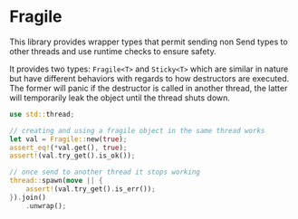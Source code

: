 # Fragile

This library provides wrapper types that permit sending non Send types to other
threads and use runtime checks to ensure safety.

It provides two types: `Fragile<T>` and `Sticky<T>` which are similar in nature but
have different behaviors with regards to how destructors are executed.  The former
will panic if the destructor is called in another thread, the latter will temporarily
leak the object until the thread shuts down.

```rust
use std::thread;

// creating and using a fragile object in the same thread works
let val = Fragile::new(true);
assert_eq!(*val.get(), true);
assert!(val.try_get().is_ok());

// once send to another thread it stops working
thread::spawn(move || {
    assert!(val.try_get().is_err());
}).join()
    .unwrap();
```
